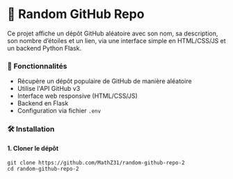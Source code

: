 # 🎲 Random GitHub Repo

Ce projet affiche un dépôt GitHub aléatoire avec son nom, sa description, son nombre d’étoiles et un lien, via une interface simple en HTML/CSS/JS et un backend Python Flask.

### 🚀 Fonctionnalités
- Récupère un dépôt populaire de GitHub de manière aléatoire
- Utilise l'API GitHub v3
- Interface web responsive (HTML/CSS/JS)
- Backend en Flask
- Configuration via fichier `.env`

### 🛠️ Installation

#### 1. Cloner le dépôt
```
git clone https://github.com/MathZ31/random-github-repo-2
cd random-github-repo-2
```
